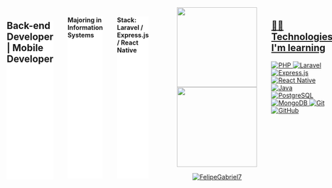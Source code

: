 
<div style="display: flex; gap: 2rem;widht: 1200px">


<h2 style="background: #fff"> Back-end Developer | Mobile Developer </h2>
<h4 style="background: #fff"> Majoring in Information Systems </h4>

<h4 style="background: #fff"> Stack: Laravel / Express.js / React Native </h4>



 <a href="https://github.com/FelipeGabriel7"/>
 <div align="center">
  <a href="https://github.com/FelipeGabriel7">
  <img height="180em" src="https://github-readme-stats.vercel.app/api?username=FelipeGabriel7&show_icons=true&theme=dracula&include_all_commits=true&count_private=true"/>
  <img height="180em" src="https://github-readme-stats.vercel.app/api/top-langs/?username=FelipeGabriel7&layout=compact&langs_count=7&theme=dracula"/>
<p align="center" ><img src="https://github-readme-streak-stats.herokuapp.com/?user=FelipeGabriel7&theme=dracula" alt="FelipeGabriel7" /></p>
</div>

## 👩‍💻 Technologies I'm learning

![PHP](https://img.shields.io/badge/react-%2320232a.svg?style=for-the-badge&logo=php&logoColor=%2361DAFB)
![Laravel](https://img.shields.io/badge/SASS-hotpink.svg?style=for-the-badge&logo=laravel&logoColor=white)
![Express.js](https://img.shields.io/badge/javascript-%23323330.svg?style=for-the-badge&logo=expressjs&logoColor=%23F7DF1E)
![React Native](https://img.shields.io/badge/html5-%23E34F26.svg?style=for-the-badge&logo=reactnative&logoColor=white)
![Java](https://img.shields.io/badge/css3-%23E34F26.svg?style=for-the-badge&logo=java&logoColor=white)
![PostgreSQL](https://img.shields.io/badge/redux-%23593d88.svg?style=for-the-badge&logo=postgresql&logoColor=white)
![MongoDB](https://img.shields.io/badge/redux-%23593d88.svg?style=for-the-badge&logo=mongodb&logoColor=white)
![Git](https://img.shields.io/badge/git-%23121011.svg?style=for-the-badge&logo=git&logoColor=white)
![GitHub](https://img.shields.io/badge/github-%23121011.svg?style=for-the-badge&logo=github&logoColor=white)


<div align="center">
   <hr />
  <h3 class="text-align: center"> Contact </h3>
 

  <a href="https://www.instagram.com/lacerda.jpg" target="_blank"><img src="https://img.shields.io/badge/-Instagram-%23E4405F?style=for-the-badge&logo=instagram&logoColor=white" target="_blank"></a>
  <a href = "mailto:guilacerda.28z@gmail.com"><img src="https://img.shields.io/badge/-Gmail-%23333?style=for-the-badge&logo=gmail&logoColor=dark" target="_blank"></a>
  <a href="https://www.linkedin.com/in/g-lacerda/" target="_blank"><img src="https://img.shields.io/badge/-LinkedIn-%230077B5?style=for-the-badge&logo=linkedin&logoColor=dark" target="_blank"></a> 
  

  
  
  </div>

</div>
